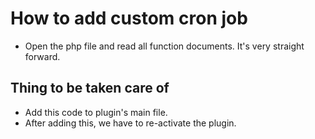 # How to add custom cron job

- Open the php file and read all function documents. It's very straight forward.

## Thing to be taken care of

- Add this code to plugin's main file.
- After adding this, we have to re-activate the plugin.
